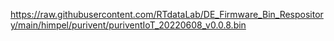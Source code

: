 

https://raw.githubusercontent.com/RTdataLab/DE_Firmware_Bin_Respository/main/himpel/purivent/puriventIoT_20220608_v0.0.8.bin

